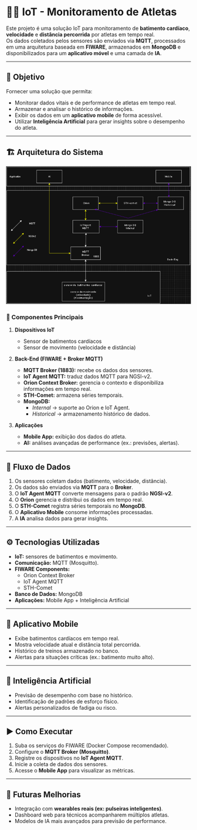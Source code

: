 # 🏃‍♂️ IoT - Monitoramento de Atletas  

Este projeto é uma solução IoT para monitoramento de **batimento cardíaco**, **velocidade** e **distância percorrida** por atletas em tempo real.  
Os dados coletados pelos sensores são enviados via **MQTT**, processados em uma arquitetura baseada em **FIWARE**, armazenados em **MongoDB** e disponibilizados para um **aplicativo móvel** e uma camada de **IA**.  

---

## 🚀 Objetivo  
Fornecer uma solução que permita:  
- Monitorar dados vitais e de performance de atletas em tempo real.  
- Armazenar e analisar o histórico de informações.  
- Exibir os dados em um **aplicativo mobile** de forma acessível.  
- Utilizar **Inteligência Artificial** para gerar insights sobre o desempenho do atleta.  

---

## 🏗️ Arquitetura do Sistema  

![Arquitetura IoT](./images/diagrama.png) 

### 📌 Componentes Principais  

1. **Dispositivos IoT**  
   - Sensor de batimentos cardíacos  
   - Sensor de movimento (velocidade e distância)  

2. **Back-End (FIWARE + Broker MQTT)**  
   - **MQTT Broker (1883):** recebe os dados dos sensores.  
   - **IoT Agent MQTT:** traduz dados MQTT para NGSI-v2.  
   - **Orion Context Broker:** gerencia o contexto e disponibiliza informações em tempo real.  
   - **STH-Comet:** armazena séries temporais.  
   - **MongoDB:**  
     - *Internal* → suporte ao Orion e IoT Agent.  
     - *Historical* → armazenamento histórico de dados.  

3. **Aplicações**  
   - **Mobile App:** exibição dos dados do atleta.  
   - **AI:** análises avançadas de performance (ex.: previsões, alertas).  

---

## 🔗 Fluxo de Dados  

1. Os sensores coletam dados (batimento, velocidade, distância).  
2. Os dados são enviados via **MQTT** para o **Broker**.  
3. O **IoT Agent MQTT** converte mensagens para o padrão **NGSI-v2**.  
4. O **Orion** gerencia e distribui os dados em tempo real.  
5. O **STH-Comet** registra séries temporais no **MongoDB**.  
6. O **Aplicativo Mobile** consome informações processadas.  
7. A **IA** analisa dados para gerar insights.  

---

## ⚙️ Tecnologias Utilizadas  

- **IoT:** sensores de batimentos e movimento.  
- **Comunicação:** MQTT (Mosquitto).  
- **FIWARE Components:**  
  - Orion Context Broker  
  - IoT Agent MQTT  
  - STH-Comet  
- **Banco de Dados:** MongoDB  
- **Aplicações:** Mobile App + Inteligência Artificial  

---

## 📱 Aplicativo Mobile  

- Exibe batimentos cardíacos em tempo real.  
- Mostra velocidade atual e distância total percorrida.  
- Histórico de treinos armazenado no banco.  
- Alertas para situações críticas (ex.: batimento muito alto).  

---

## 🤖 Inteligência Artificial  

- Previsão de desempenho com base no histórico.  
- Identificação de padrões de esforço físico.  
- Alertas personalizados de fadiga ou risco.  

---

## ▶️ Como Executar  

1. Suba os serviços do FIWARE (Docker Compose recomendado).  
2. Configure o **MQTT Broker (Mosquitto)**.  
3. Registre os dispositivos no **IoT Agent MQTT**.  
4. Inicie a coleta de dados dos sensores.  
5. Acesse o **Mobile App** para visualizar as métricas.  

---

## 📌 Futuras Melhorias  

- Integração com **wearables reais (ex: pulseiras inteligentes)**.  
- Dashboard web para técnicos acompanharem múltiplos atletas.  
- Modelos de IA mais avançados para previsão de performance.  
